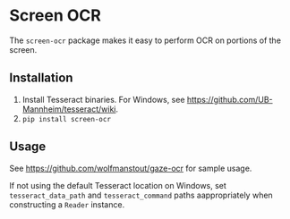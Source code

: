 # Screen OCR

The `screen-ocr` package makes it easy to perform OCR on portions of the screen.

## Installation

1. Install Tesseract binaries. For Windows, see
https://github.com/UB-Mannheim/tesseract/wiki.
2. `pip install screen-ocr`

## Usage

See https://github.com/wolfmanstout/gaze-ocr for sample usage.

If not using the default Tesseract location on Windows, set
`tesseract_data_path` and `tesseract_command` paths aappropriately when
constructing a `Reader` instance.
